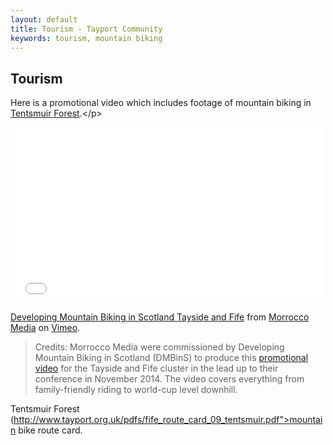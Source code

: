 ```yaml
---
layout: default
title: Tourism - Tayport Community
keywords: tourism, mountain biking
---
```

## Tourism

Here is a promotional video which includes footage of mountain biking in [Tentsmuir Forest](http://www.tentsmuir.org/").</p>

<iframe src="//player.vimeo.com/video/111421346" width="500" height="281" frameborder="0" webkitallowfullscreen mozallowfullscreen allowfullscreen></iframe>

[Developing Mountain Biking in Scotland Tayside and Fife](http://vimeo.com/111421346) from [Morrocco Media](http://vimeo.com/morroccomedia) on [Vimeo](https://vimeo.com).

> Credits: Morrocco Media were commissioned by Developing Mountain Biking in Scotland (DMBinS) to produce this [promotional video](http://vimeo.com/111421346) for the Tayside and Fife cluster in the lead up to their conference in November 2014. The video covers everything from family-friendly riding to world-cup level downhill.

Tentsmuir Forest (http://www.tayport.org.uk/pdfs/fife_route_card_09_tentsmuir.pdf">mountain bike route card</a>.

